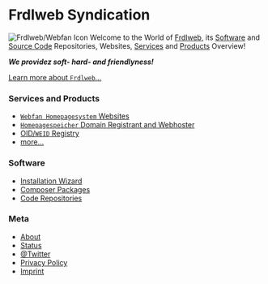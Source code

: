 # Frdlweb Syndication
![Frdlweb/Webfan Icon](https://frdl.webfan.de/bilder/domainundhomepagespeicher/produkte/kurzbeschreibung/24.251.251THP.produktbild_artikelbeschreibung.jpg) 
Welcome to the World of [Frdlweb](https://Frdlweb.de), its [Software](https://frdl.webfan.de/install/) and [Source Code](https://github.com/frdl) Repositories, Websites, [Services](https://frdl.de) and [Products](https://domainundhomepagespeicher.de) Overview! 

***We providez soft- hard- and friendlyness!*** 

[Learn more about `Frdlweb`...](/about/)


### Services and Products
+ [`Webfan Homepagesystem` Websites](https://webfan.de)
+ [`Homepagespeicher` Domain Registrant and Webhoster](https://homepagespeicher.de)
+ [OID/`WEID` Registry](https://registry.frdl.de/?goto=com.frdlweb.freeweid)
+ [more...](https://frdl.de)

### Software
+ [Installation Wizard](https://frdl.webfan.de/install/)
+ [Composer Packages](https://packages.frdl.de)
+ [Code Repositories](https://github.com/frdl)  

### Meta
+ [About](/about/)
+ [Status](https://status.frdl.de)
+ [@Twitter](https://twitter.com/TillWehowski)
+ [Privacy Policy](https://registry.frdl.de/datenschutzerklaerung.html)
+ [Imprint](imprint.html)


